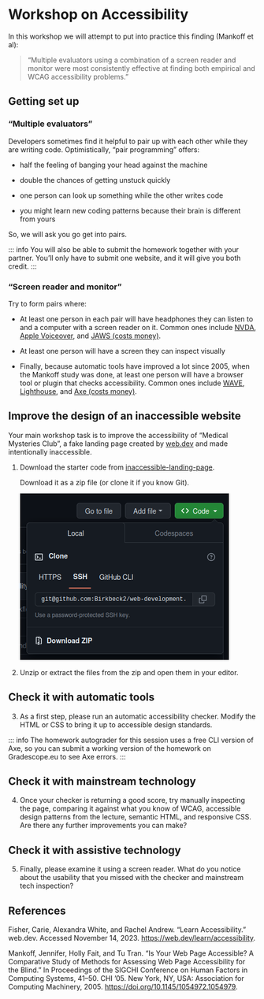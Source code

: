 # Workshop on Accessibility

In this workshop we will attempt to put into practice this finding (Mankoff et
al):

<div class="my-8">
<blockquote class="text-2xl">
  “Multiple evaluators using a combination of a screen reader and monitor
  were most consistently effective at finding both empirical and WCAG
  accessibility problems.”
</blockquote>
</div>

## Getting set up

### “Multiple evaluators”

Developers sometimes find it helpful to pair up with each other while they
are writing code. Optimistically, “pair programming” offers:

- half the feeling of banging your head against the machine

- double the chances of getting unstuck quickly

- one person can look up something while the other writes code

- you might learn new coding patterns because their brain is different from yours

So, we will ask you go get into pairs.

::: info
You will also be able to submit the homework together with your partner. You’ll only have
to submit one website, and it will give you both credit.
:::

### “Screen reader and monitor”

Try to form pairs where: 

- At least one person in each pair will have headphones they can listen to and
  a computer with a screen reader on it. Common ones include
  [NVDA](https://www.nvaccess.org/),
  [Apple Voiceover](https://support.apple.com/en-gb/guide/voiceover/welcome/mac), and
  [JAWS (costs money)](https://www.freedomscientific.com/products/software/jaws/).

- At least one person will have a screen they can inspect visually

- Finally, because automatic tools have improved a lot since 2005, when the
  Mankoff study was done, at least one person will have a browser tool or
  plugin that checks accessibility. Common ones include
  [WAVE](https://wave.webaim.org/),
  [Lighthouse](https://developer.chrome.com/docs/lighthouse/), and
  [Axe (costs money)](https://www.deque.com/get-started-axe-devtools-browser-extension/).

## Improve the design of an inaccessible website

Your main workshop task is to improve the accessibility of “Medical
Mysteries Club”, a fake landing page created by
[web.dev](https://web.dev/learn/accessibility)
and made intentionally inaccessible.

1. Download the starter code from
   [inaccessible-landing-page](https://github.com/Birkbeck2/inaccessible-landing-page).

   Download it as a zip file (or clone it if you know Git).

   ![Download GitHub repo as zip file](../../lectures/images/download-repo-as-zip.png)

2. Unzip or extract the files from the zip and open them in your editor.

## Check it with automatic tools

3. As a first step, please run an automatic accessibility checker. Modify the
   HTML or CSS to bring it up to accessible design standards.

::: info
The homework autograder for this session uses a free CLI version of Axe, so you
can submit a working version of the homework on Gradescope.eu to see Axe errors.
:::

## Check it with mainstream technology

4. Once your checker is returning a good score, try manually inspecting the page,
   comparing it against what you know of WCAG, accessible design patterns from
   the lecture, semantic HTML, and responsive CSS. Are there any further
   improvements you can make?

## Check it with assistive technology

5. Finally, please examine it using a screen reader. What do you notice about the 
   usability that you missed with the checker and mainstream tech inspection?

## References

Fisher, Carie, Alexandra White, and Rachel Andrew. “Learn Accessibility.”
web.dev. Accessed November 14, 2023. https://web.dev/learn/accessibility.

Mankoff, Jennifer, Holly Fait, and Tu Tran. “Is Your Web Page Accessible?
A Comparative Study of Methods for Assessing Web Page Accessibility for
the Blind.” In Proceedings of the SIGCHI Conference on Human Factors in
Computing Systems, 41–50. CHI ’05. New York, NY, USA: Association for
Computing Machinery, 2005. https://doi.org/10.1145/1054972.1054979.
